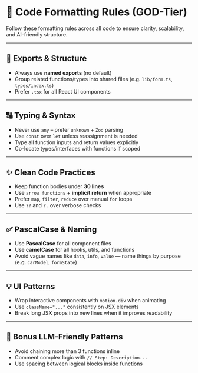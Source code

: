 # 🧹 Code Formatting Rules (GOD-Tier)

Follow these formatting rules across all code to ensure clarity, scalability, and AI-friendly structure.

---

## 🔁 Exports & Structure
- Always use **named exports** (no default)
- Group related functions/types into shared files (e.g. `lib/form.ts`, `types/index.ts`)
- Prefer `.tsx` for all React UI components

---

## 🔠 Typing & Syntax
- Never use `any` – prefer `unknown` + `Zod` parsing
- Use `const` over `let` unless reassignment is needed
- Type all function inputs and return values explicitly
- Co-locate types/interfaces with functions if scoped

---

## ✨ Clean Code Practices
- Keep function bodies under **30 lines**
- Use `arrow functions` + **implicit return** when appropriate
- Prefer `map`, `filter`, `reduce` over manual `for` loops
- Use `??` and `?.` over verbose checks

---

## ✅ PascalCase & Naming
- Use **PascalCase** for all component files
- Use **camelCase** for all hooks, utils, and functions
- Avoid vague names like `data`, `info`, `value` — name things by purpose (e.g. `carModel`, `formState`)

---

## 💡 UI Patterns
- Wrap interactive components with `motion.div` when animating
- Use `className="..."` consistently on JSX elements
- Break long JSX props into new lines when it improves readability

---

## 🧠 Bonus LLM-Friendly Patterns
- Avoid chaining more than 3 functions inline
- Comment complex logic with `// Step: Description...`
- Use spacing between logical blocks inside functions
